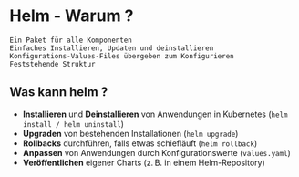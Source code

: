 # Helm - Warum ? 

```
Ein Paket für alle Komponenten
Einfaches Installieren, Updaten und deinstallieren
Konfigurations-Values-Files übergeben zum Konfigurieren
Feststehende Struktur 
```

## Was kann helm ?


- **Installieren** und **Deinstallieren** von Anwendungen in Kubernetes (`helm install / helm uninstall`)
- **Upgraden** von bestehenden Installationen (`helm upgrade`)
- **Rollbacks** durchführen, falls etwas schiefläuft (`helm rollback`)
- **Anpassen** von Anwendungen durch Konfigurationswerte (`values.yaml`)
- **Veröffentlichen** eigener Charts (z. B. in einem Helm-Repository)
